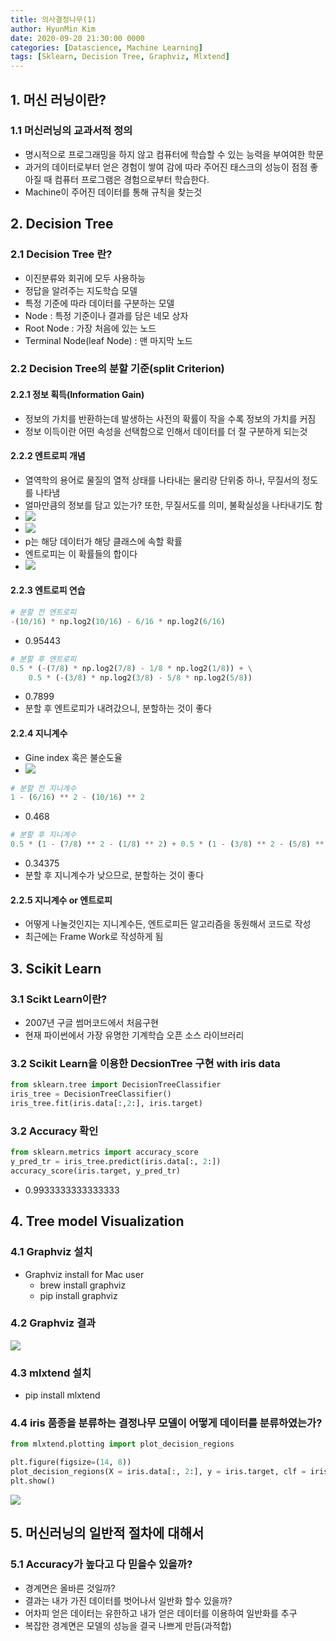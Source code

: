 ```yaml
---
title: 의사결정나무(1)
author: HyunMin Kim
date: 2020-09-20 21:30:00 0000
categories: [Datascience, Machine Learning]
tags: [Sklearn, Decision Tree, Graphviz, Mlxtend]
---
```


## 1. 머신 러닝이란?
### 1.1 머신러닝의 교과서적 정의
- 명시적으로 프로그래밍을 하지 않고 컴퓨터에 학습할 수 있는 능력을 부여여한 학문
- 과거의 데이터로부터 얻은 경험이 쌓여 감에 따라 주어진 태스크의 성능이 점점 좋아질 때 컴퓨터 프로그램은 경험으로부터 학습한다.
- Machine이 주어진 데이터를 통해 규칙을 찾는것

## 2. Decision Tree
### 2.1 Decision Tree 란?
- 이진분류와 회귀에 모두 사용하능
- 정답을 알려주는 지도학습 모델 
- 특정 기준에 따라 데이터를 구분하는 모델
- Node : 특정 기준이나 결과를 담은 네모 상자 
- Root Node : 가장 처음에 있는 노드
- Terminal Node(leaf Node) : 맨 마지막 노드

### 2.2 Decision Tree의 분할 기준(split Criterion)
#### 2.2.1 정보 획득(Information Gain)
- 정보의 가치를 반환하는데 발생하는 사전의 확률이 작을 수록 정보의 가치를 커짐
- 정보 이득이란 어떤 속성을 선택함으로 인해서 데이터를 더 잘 구분하게 되는것

#### 2.2.2 엔트로피 개념
- 열역학의 용어로 물질의 열적 상태를 나타내는 물리량 단위중 하나, 무질서의 정도를 나타냄
- 얼마만큼의 정보를 담고 있는가? 또한, 무질서도를 의미, 불확실성을 나타내기도 함
- <img src = 'https://latex.codecogs.com/gif.latex?-p_ilog2p_i'>
- <img src = 'https://user-images.githubusercontent.com/60168331/93713044-8139c580-fb94-11ea-9818-5b769009c3ac.png'>
- p는 해당 데이터가 해당 클래스에 속할 확률
- 엔트로피는 이 확률들의 합이다
- <img src = 'https://latex.codecogs.com/gif.latex?\textup{Entroyp}&space;=&space;\sum_{k=1}^{m}&space;-p_ilog2p_i'>

#### 2.2.3 엔트로피 연습
```python
# 분할 전 엔트로피
-(10/16) * np.log2(10/16) - 6/16 * np.log2(6/16)
```
- 0.95443

```python
# 분할 후 엔트로피
0.5 * (-(7/8) * np.log2(7/8) - 1/8 * np.log2(1/8)) + \
    0.5 * (-(3/8) * np.log2(3/8) - 5/8 * np.log2(5/8))
```
- 0.7899
- 분할 후 엔트로피가 내려갔으니, 분할하는 것이 좋다

#### 2.2.4 지니계수
- Gine index 혹은 불순도율
- <img src = 'https://latex.codecogs.com/gif.latex?\textup{Gini}&space;=&space;\sum_{k=1}^{d}R_i\left&space;\{&space;1&space;-&space;\sum_{m}^{k=1}p^2_i_k&space;\right&space;\}'>
```python
# 분할 전 지니계수
1 - (6/16) ** 2 - (10/16) ** 2
```
- 0.468
```python
# 분할 후 지니계수
0.5 * (1 - (7/8) ** 2 - (1/8) ** 2) + 0.5 * (1 - (3/8) ** 2 - (5/8) ** 2)
```
- 0.34375
- 분할 후 지니계수가 낮으므로, 분할하는 것이 좋다

#### 2.2.5 지니계수 or 엔트로피

- 어떻게 나눌것인지는 지니계수든, 엔트로피든 알고리즘을 동원해서 코드로 작성
- 최근에는 Frame Work로 작성하게 됨

## 3. Scikit Learn
### 3.1 Scikt Learn이란?
- 2007년 구글 썸머코드에서 처음구현
- 현재 파이썬에서 가장 유명한 기계학습 오픈 소스 라이브러리

### 3.2 Scikit Learn을 이용한 DecsionTree 구현 with iris data
```python
from sklearn.tree import DecisionTreeClassifier
iris_tree = DecisionTreeClassifier()
iris_tree.fit(iris.data[:,2:], iris.target)
```

### 3.2 Accuracy 확인
```python
from sklearn.metrics import accuracy_score
y_pred_tr = iris_tree.predict(iris.data[:, 2:])
accuracy_score(iris.target, y_pred_tr)
```
- 0.9933333333333333

## 4. Tree model Visualization 
### 4.1 Graphviz 설치
- Graphviz install for Mac user
  - brew install graphviz
  - pip install graphviz

### 4.2 Graphviz 결과
<img src = 'https://user-images.githubusercontent.com/60168331/93713101-d675d700-fb94-11ea-8ece-ad8316f717df.png'>

### 4.3 mlxtend 설치
- pip install mlxtend

### 4.4 iris 품종을 분류하는 결정나무 모델이 어떻게 데이터를 분류하였는가?
```python
from mlxtend.plotting import plot_decision_regions

plt.figure(figsize=(14, 8))
plot_decision_regions(X = iris.data[:, 2:], y = iris.target, clf = iris_tree, legend= 2)
plt.show()
```
<img src = 'https://user-images.githubusercontent.com/60168331/93713048-826af280-fb94-11ea-88ed-266090e05050.png'>

## 5. 머신러닝의 일반적 절차에 대해서
### 5.1 Accuracy가 높다고 다 믿을수 있을까?
- 경계면은 올바른 것일까?
- 결과는 내가 가진 데이터를 벗어나서 일반화 할수 있을까?
- 어차피 얻은 데이터는 유한하고 내가 얻은 데이터를 이용하여 일반화를 추구
- 복잡한 경계면은 모델의 성능을 결국 나쁘게 만듬(과적합)